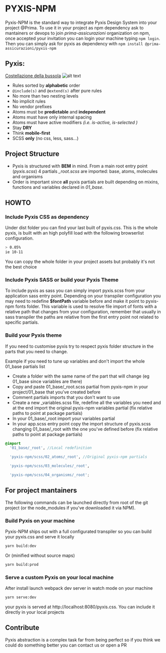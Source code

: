 # PYXIS-NPM

Pyxis-NPM is the standard way to integrate Pyxis Design System into your project @Prima. To use it in your project as npm dependency ask to mantainers or devops to join *prima-assicurazioni* organization on npm, once accepted your invitation you can login your machine typing ```npm login```. Then you can simply ask for pyxis as dependency with ```npm install @prima-assicurazioni/pyxis-npm```

## Pyxis:
[Costellazione della bussola](https://it.wikipedia.org/wiki/Bussola_(costellazione))
![alt text](https://upload.wikimedia.org/wikipedia/commons/thumb/8/80/NGC_2818_by_the_Hubble_Space_Telescope.jpg/1920px-NGC_2818_by_the_Hubble_Space_Telescope.jpg)

- Rules sorted by **alphabetic** order
- ```@include(s)``` and ```@extend(s)``` after pure rules
- No more than two nesting levels
- No implicit rules
- No vendor prefixes
- Atoms must be **predictable** and **independent**
- Atoms must have only internal spacing
- Atoms must have active modifiers *(i.e. is-active, is-selected )*
- Stay **DRY**
- Think **mobile-first**
- SCSS **only** (no css, less, sass...)

## Project Structure
- Pyxis is structured with **BEM** in mind. From a main root entry point (*pyxis.scss*) 4 partials *_root.scss* are imported: base, atoms, molecules and organisms
- Order is important since **all** pyxis partials are built depending on mixins, functions and variables declared in *01_base*.

## HOWTO
### Include Pyxis CSS as dependency
Under dist folder you can find your last built of pyxis.css. This is the whole pyxis, is built with an high polyfill load with the following browserlist configuration.
```bash
> 0.05%
ie 10-11
```
You can copy the whole folder in your project assets but probably it's not the best choice

### Include Pyxis SASS or build your Pyxis Theme
To include pyxis as sass you can simply import pyxis.scss from your application sass entry point.
Depending on your transpiler configuration you may need to redefine **$fontPath** variable before and make it point to pyxis-npm fonts folder.
This variable is used to resolve file import of fonts with a relative path that changes from your configuration, remember that usually
in sass transpiler the paths are relative from the first entry point not related to specific partials.

### Build your Pyxis theme
If you need to customise pyxis try to respect pyxis folder structure in the parts that you need to change.

Example if you need to tune up variables and don't import the whole 01_base partials list
- Create a folder with the same name of the part that will change (eg 01_base since variables are there)
- Copy and paste 01_base/_root.scss partial from pyxis-npm in your project/01_base that you've created before
- Comment partials imports that you don't want to use
- Create a new _variables.scss file, redefine all the variables you need and at the end import the original pyxis-npm variables partial (fix relative paths to point at package partials)
- In your 01_base/_root import your variables partial
- In your app.scss entry point copy the import structure of pyxis.scss changing 01_base/_root with the one you've defined before (fix relative paths to point at package partials)

```scss
@import
  '01_base/_root', //Local redefinition

  'pyxis-npm/scss/02_atoms/_root', //Original pyxis-npm partials

  'pyxis-npm/scss/03_molecules/_root',

  'pyxis-npm/scss/04_organisms/_root';
```

## For project mantainers
The following commands can be launched directly from root of the git project (or the node_modules if you've downloaded it via NPM).

### Build Pyxis on your machine
Pyxis-NPM ships out with a full configurated transpiler so you can build your pyxis.css and serve it locally
````bash
yarn build:dev
````
Or (minified without source maps)
````bash
yarn build:prod
````

### Serve a custom Pyxis on your local machine
After install launch webpack dev server in watch mode on your machine
````bash
yarn serve:dev
````
your pyxis is served at http://localhost:8080/pyxis.css. You can include it directly in your local projects

## Contribute
Pyxis abstraction is a complex task far from being perfect so if you think we could do something better you can contact us or open a PR
